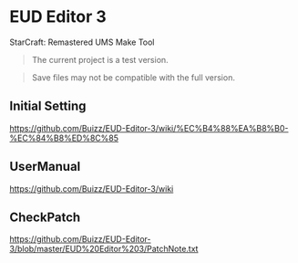 # EUD Editor 3
StarCraft: Remastered UMS Make Tool


> The current project is a test version.

> Save files may not be compatible with the full version.


## Initial Setting
https://github.com/Buizz/EUD-Editor-3/wiki/%EC%B4%88%EA%B8%B0-%EC%84%B8%ED%8C%85


## UserManual
https://github.com/Buizz/EUD-Editor-3/wiki


## CheckPatch
https://github.com/Buizz/EUD-Editor-3/blob/master/EUD%20Editor%203/PatchNote.txt
